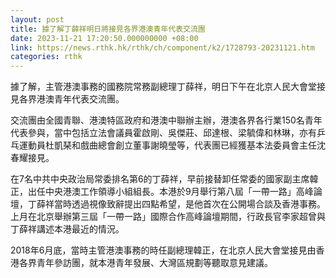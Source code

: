 ```yaml
---
layout: post
title: 據了解丁薛祥明日將接見各界港澳青年代表交流團
date: 2023-11-21 17:20:50.000000000 +08:00
link: https://news.rthk.hk/rthk/ch/component/k2/1728793-20231121.htm
categories: rthk
---
```


據了解，主管港澳事務的國務院常務副總理丁薛祥，明日下午在北京人民大會堂接見各界港澳青年代表交流團。

交流團由全國青聯、港澳特區政府和港澳中聯辦主辦，港澳各界各行業150名青年代表參與，當中包括立法會議員霍啟剛、吳傑莊、邱達根、梁毓偉和林琳，亦有乒乓運動員杜凱琹和戲曲總會創立董事謝曉瑩等，代表團已經獲基本法委員會主任沈春耀接見。

在7名中共中央政治局常委排名第6的丁薛祥，早前接替卸任常委的國家副主席韓正，出任中央港澳工作領導小組組長。本港於9月舉行第八屆「一帶一路」高峰論壇，丁薛祥當時透過視像致辭提出四點希望，是他首次在公開場合談及香港事務。上月在北京舉辦第三屆「一帶一路」國際合作高峰論壇期間，行政長官李家超曾與丁薛祥講述本港最近的情況。

2018年6月底，當時主管港澳事務的時任副總理韓正，在北京人民大會堂接見由香港各界青年參訪團，就本港青年發展、大灣區規劃等聽取意見建議。
